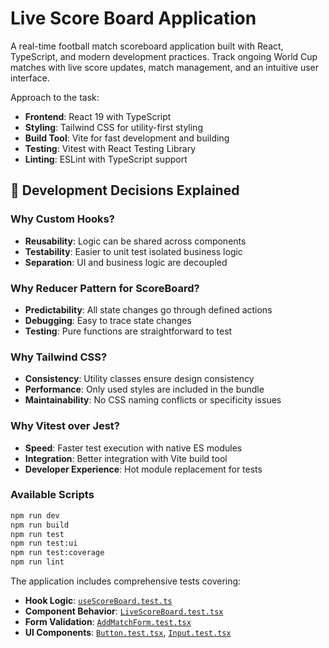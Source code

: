 # Live Score Board Application

A real-time football match scoreboard application built with React, TypeScript, and modern development practices. Track ongoing World Cup matches with live score updates, match management, and an intuitive user interface.

Approach to the task:

- **Frontend**: React 19 with TypeScript
- **Styling**: Tailwind CSS for utility-first styling
- **Build Tool**: Vite for fast development and building
- **Testing**: Vitest with React Testing Library
- **Linting**: ESLint with TypeScript support

## 🔧 Development Decisions Explained

### Why Custom Hooks?
- **Reusability**: Logic can be shared across components
- **Testability**: Easier to unit test isolated business logic
- **Separation**: UI and business logic are decoupled

### Why Reducer Pattern for ScoreBoard?
- **Predictability**: All state changes go through defined actions
- **Debugging**: Easy to trace state changes
- **Testing**: Pure functions are straightforward to test

### Why Tailwind CSS?
- **Consistency**: Utility classes ensure design consistency
- **Performance**: Only used styles are included in the bundle
- **Maintainability**: No CSS naming conflicts or specificity issues

### Why Vitest over Jest?
- **Speed**: Faster test execution with native ES modules
- **Integration**: Better integration with Vite build tool
- **Developer Experience**: Hot module replacement for tests

### Available Scripts

```bash
npm run dev
npm run build
npm run test
npm run test:ui
npm run test:coverage
npm run lint
```

The application includes comprehensive tests covering:

- **Hook Logic**: [`useScoreBoard.test.ts`](src/tests/useScoreBoard.test.ts)
- **Component Behavior**: [`LiveScoreBoard.test.tsx`](src/tests/LiveScoreBoard.test.tsx)
- **Form Validation**: [`AddMatchForm.test.tsx`](src/tests/AddMatchForm.test.tsx)
- **UI Components**: [`Button.test.tsx`](src/tests/Button.test.tsx), [`Input.test.tsx`](src/tests/Input.test.tsx)

